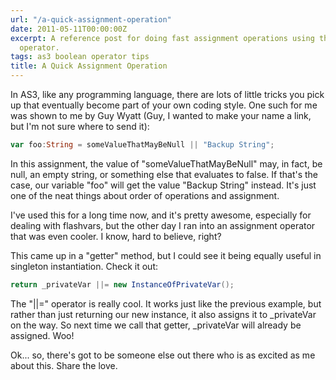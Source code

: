 ```yaml
---
url: "/a-quick-assignment-operation"
date: 2011-05-11T00:00:00Z
excerpt: A reference post for doing fast assignment operations using the logical OR
  operator.
tags: as3 boolean operator tips
title: A Quick Assignment Operation
---
```


In AS3, like any programming language, there are lots of little tricks
you pick up that eventually become part of your own coding style. One
such for me was shown to me by Guy Wyatt (Guy, I wanted to make your
name a link, but I'm not sure where to send it):

``` actionscript
var foo:String = someValueThatMayBeNull || "Backup String";
```

In this assignment, the value of "someValueThatMayBeNull" may, in fact,
be null, an empty string, or something else that evaluates to false. If
that's the case, our variable "foo" will get the value "Backup String"
instead. It's just one of the neat things about order of operations and
assignment.

I've used this for a long time now, and it's pretty awesome, especially
for dealing with flashvars, but the other day I ran into an assignment
operator that was even cooler. I know, hard to believe, right?

This came up in a "getter" method, but I could see it being equally
useful in singleton instantiation. Check it out:

``` actionscript
return _privateVar ||= new InstanceOfPrivateVar();
```

The "||=" operator is really cool. It works just like the previous
example, but rather than just returning our new instance, it also
assigns it to _privateVar on the way. So next time we call that getter,
_privateVar will already be assigned. Woo!

Ok... so, there's got to be someone else out there who is as excited as
me about this. Share the love.
